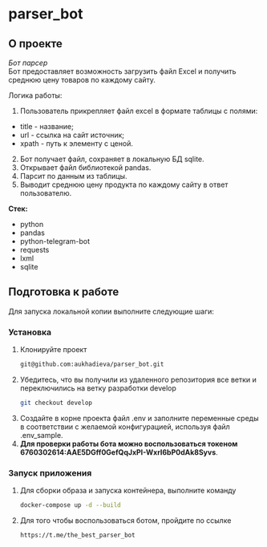 # parser_bot

<!-- ABOUT THE PROJECT -->
## О проекте
*Бот парсер*
<br>
Бот предоставляет возможность загрузить файл Excel и получить среднюю цену товаров по каждому сайту.


Логика работы:
1. Пользователь прикрепляет файл excel в формате таблицы с полями:
  - title - название;
  - url - ссылка на сайт источник;
  - xpath - путь к элементу с ценой.
2. Бот получает файл, сохраняет в локальную БД sqlite. 
3. Открывает файл библиотекой pandas. 
4. Парсит по данным из таблицы.
4. Выводит среднюю цену продукта по каждому сайту в ответ пользователю. 


**Стек:**
- python
- pandas
- python-telegram-bot
- requests
- lxml
- sqlite


<!-- GETTING STARTED -->
## Подготовка к работе

Для запуска локальной копии выполните следующие шаги:

### Установка

1. Клонируйте проект
   ```sh
   git@github.com:aukhadieva/parser_bot.git
   ```
2. Убедитесь, что вы получили из удаленного репозитория все ветки и переключились на ветку разработки develop
   ```sh
   git checkout develop
   ```
3. Создайте в корне проекта файл .env и заполните переменные среды в соответствии с желаемой конфигурацией, используя файл .env_sample. 
4. **Для проверки работы бота можно воспользоваться токеном 6760302614:AAE5DGff0GefQqJxPI-WxrI6bP0dAk8Syvs**.


### Запуск приложения
1. Для сборки образа и запуска контейнера, выполните команду
   ```sh
   docker-compose up -d --build
   ```
2. Для того чтобы воспользоваться ботом, пройдите по ссылке 
   ```url
   https://t.me/the_best_parser_bot
   ```